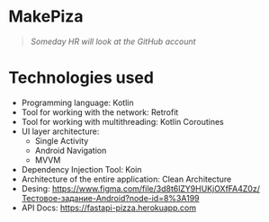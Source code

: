 # MakePiza
> *Someday HR will look at the GitHub account*
# Technologies used
- Programming language: Kotlin
- Tool for working with the network: Retrofit
- Tool for working with multithreading: Kotlin Coroutines
- UI layer architecture:
  - Single Activity
  - Android Navigation
  - MVVM
- Dependency Injection Tool: Koin
- Architecture of the entire application: Clean Architecture 
- Desing: https://www.figma.com/file/3d8t6lZY9HUKjOXfFA4Z0z/Тестовое-задание-Android?node-id=8%3A199
- API Docs: https://fastapi-pizza.herokuapp.com
